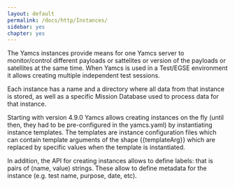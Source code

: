 ```yaml
---
layout: default
permalink: /docs/http/Instances/
sidebar: yes
chapter: yes
---
```

The Yamcs instances provide means for one Yamcs server to monitor/control different payloads or sattelites or version of the payloads or satellites at the same time. When Yamcs is used in a Test/EGSE environment it allows creating multiple independent test sessions.

Each instance has a name and a directory where all data from that instance is stored, as well as a specific Mission Database used to process data for that instance.

Starting with version 4.9.0 Yamcs allows creating instances on the fly (until then,  they had to be pre-configured in the yamcs.yaml) by instantiating instance templates. The templates are instance configuration files which can contain template arguments of the shape {{templateArg}} which are replaced by specific values when the template is instantiated.

In addition, the API for creating instances allows to define labels: that is pairs of (name, value) strings. These allow to define metadata for the instance (e.g. test name, purpose, date, etc).